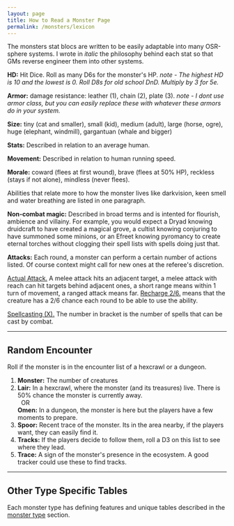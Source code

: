 ```yaml
---
layout: page
title: How to Read a Monster Page
permalink: /monsters/lexicon
---
```


The monsters stat blocs are written to be easily adaptable into many OSR-sphere systems. I wrote in *italic* the philosophy behind each stat so that GMs reverse engineer them into other systems.

**HD:** Hit Dice. Roll as many D6s for the monster's HP.
*note - The highest HD is 10 and the lowest is 0. Roll D8s for old school DnD. Multiply by 3 for 5e.*

**Armor:** damage resistance: leather (1), chain (2), plate (3).
*note - I dont use armor class, but you can easily replace these with whatever these armors do in your system.*

**Size:** tiny (cat and smaller), small (kid), medium (adult), large (horse, ogre), huge (elephant, windmill), gargantuan (whale and bigger)

**Stats:** Described in relation to an average human.

**Movement:** Described in relation to human running speed.

**Morale:** coward (flees at first wound), brave (flees at 50% HP), reckless (stays if not alone), mindless (never flees).

Abilities that relate more to how the monster lives like darkvision, keen smell and water breathing are listed in one paragraph.

**Non-combat magic:** Described in broad terms and is intented for flourish, ambience and villainy. For example, you would expect a Dryad knowing druidcraft to have created a magical grove, a cultist knowing conjuring to have summoned some minions, or an Efreet knowing pyromancy to create eternal torches without clogging their spell lists with spells doing just that.

**Attacks:** Each round, a monster can perform a certain number of actions listed. Of course context might call for new ones at the referee's discretion.

<ins>Actual Attack.</ins> A melee attack hits an adjacent target, a melee attack with reach can hit targets behind adjacent ones, a short range means within 1 turn of movement, a ranged attack means far. <ins>Recharge 2/6.</ins> means that the creature has a 2/6 chance each round to be able to use the ability. 

<ins>Spellcasting (X).</ins> The number in bracket is the number of spells that can be cast by combat.

---

## Random Encounter
Roll if the monster is in the encounter list of a hexcrawl or a dungeon.

1. **Monster:** The number of creatures
1. **Lair:** In a hexcrawl, where the monster (and its treasures) live. There is 50% chance the monster is currently away. <br>	&nbsp; OR <br>	**Omen:** In a dungeon, the monster is here but the players have a few moments to prepare.
1. **Spoor:** Recent trace of the monster. Its in the area nearby, if the players want, they can easily find it.
1. **Tracks:** If the players decide to follow them, roll a D3 on this list to see where they lead.
1. **Trace:** A sign of the monster's presence in the ecosystem. A good tracker could use these to find tracks.


---

## Other Type Specific Tables

Each monster type has defining features and unique tables described in the [monster type](https://saltygoo.github.io/monsters) section.

